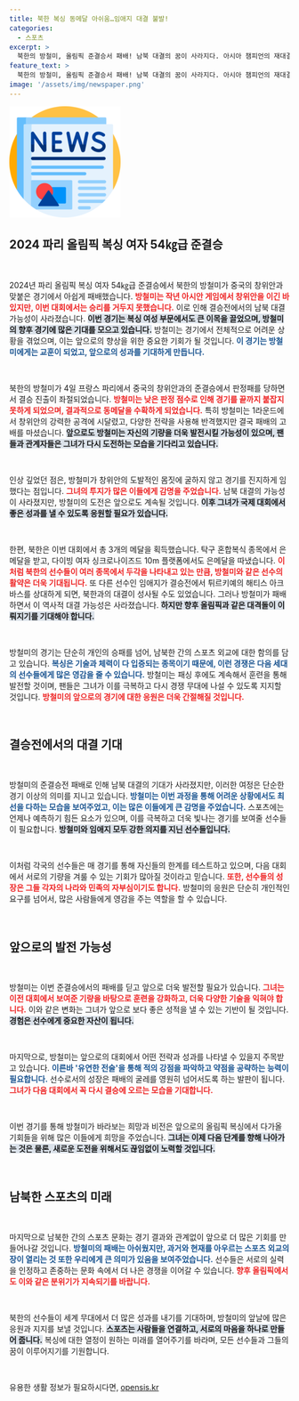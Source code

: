 ```yaml
---
title: 북한 복싱 동메달 아쉬움…임애지 대결 불발!
categories:
  - 스포츠
excerpt: >
  북한의 방철미, 올림픽 준결승서 패배! 남북 대결의 꿈이 사라지다. 아시아 챔피언의 재대결에서 패한 그녀는 동메달의 아쉬움과 함께 북한의 3번째 메달을 안겼다. 클릭해서 해당 경기의 비화를 확인하세요!
feature_text: >
  북한의 방철미, 올림픽 준결승서 패배! 남북 대결의 꿈이 사라지다. 아시아 챔피언의 재대결에서 패한 그녀는 동메달의 아쉬움과 함께 북한의 3번째 메달을 안겼다. 클릭해서 해당 경기의 비화를 확인하세요!
image: '/assets/img/newspaper.png'
---
```


<p><img src="/assets/img/newspaper.png" alt="kimp 속보" /></p>

<h2 data-ke-size="size26">2024 파리 올림픽 복싱 여자 54㎏급 준결승</h2>

<p data-ke-size="size16">&nbsp;</p>

<p>2024년 파리 올림픽 복싱 여자 54㎏급 준결승에서 북한의 방철미가 중국의 창위안과 맞붙은 경기에서 아쉽게 패배했습니다. <b><span style="color: #ee2323;">방철미는 작년 아시안 게임에서 창위안을 이긴 바 있지만, 이번 대회에서는 승리를 거두지 못했습니다.</span></b> 이로 인해 결승전에서의 남북 대결 가능성이 사라졌습니다. <b><span style="background-color: #21538527;">이번 경기는 복싱 여성 부문에서도 큰 이목을 끌었으며, 방철미의 향후 경기에 많은 기대를 모으고 있습니다.</span></b> 방철미는 경기에서 전체적으로 어려운 상황을 겪었으며, 이는 앞으로의 향상을 위한 중요한 기회가 될 것입니다. <b><span style="color: #1a5490;">이 경기는 방철미에게는 교훈이 되었고, 앞으로의 성과를 기대하게 만듭니다.</span></b></p>

<p data-ke-size="size16">&nbsp;</p>

<p>북한의 방철미가 4일 프랑스 파리에서 중국의 창위안과의 준결승에서 판정패를 당하면서 결승 진출이 좌절되었습니다. <b><span style="color: #ee2323;">방철미는 낮은 판정 점수로 인해 경기를 끝까지 붙잡지 못하게 되었으며, 결과적으로 동메달을 수확하게 되었습니다.</span></b> 특히 방철미는 1라운드에서 창위안의 강력한 공격에 시달렸고, 다양한 전략을 사용해 반격했지만 결국 패배의 고배를 마셨습니다. <b><span style="background-color: #21538527;">앞으로도 방철미는 자신의 기량을 더욱 발전시킬 가능성이 있으며, 팬들과 관계자들은 그녀가 다시 도전하는 모습을 기다리고 있습니다.</span></b> </p>

<p data-ke-size="size16">&nbsp;</p>

<p>인상 깊었던 점은, 방철미가 창위안의 도발적인 몸짓에 굴하지 않고 경기를 진지하게 임했다는 점입니다. <b><span style="color: #ee2323;">그녀의 투지가 많은 이들에게 감명을 주었습니다.</span></b> 남북 대결의 가능성이 사라졌지만, 방철미의 도전은 앞으로도 계속될 것입니다. <b><span style="background-color: #21538527;">이후 그녀가 국제 대회에서 좋은 성과를 낼 수 있도록 응원할 필요가 있습니다.</span></b> </p>

<p data-ke-size="size16">&nbsp;</p>

<p>한편, 북한은 이번 대회에서 총 3개의 메달을 획득했습니다. 탁구 혼합복식 종목에서 은메달을 받고, 다이빙 여자 싱크로나이즈드 10m 플랫폼에서도 은메달을 따냈습니다. <b><span style="color: #ee2323;">이처럼 북한의 선수들이 여러 종목에서 두각을 나타내고 있는 만큼, 방철미와 같은 선수의 활약은 더욱 기대됩니다.</span></b> 또 다른 선수인 임애지가 결승전에서 튀르키예의 해티스 아크바스를 상대하게 되면, 북한과의 대결이 성사될 수도 있었습니다. 그러나 방철미가 패배하면서 이 역사적 대결 가능성은 사라졌습니다. <b><span style="background-color: #21538527;">하지만 향후 올림픽과 같은 대격돌이 이뤄지기를 기대해야 합니다.</span></b> </p>

<p data-ke-size="size16">&nbsp;</p>

<p>방철미의 경기는 단순히 개인의 승패를 넘어, 남북한 간의 스포츠 외교에 대한 함의를 담고 있습니다. <b><span style="color: #1a5490;">복싱은 기술과 체력이 다 입증되는 종목이기 때문에, 이런 경쟁은 다음 세대의 선수들에게 많은 영감을 줄 수 있습니다.</span></b> 방철미는 패싱 후에도 계속해서 훈련을 통해 발전할 것이며, 팬들은 그녀가 이를 극복하고 다시 경쟁 무대에 나설 수 있도록 지지할 것입니다. <b><span style="color: #ee2323;">방철미의 앞으로의 경기에 대한 응원은 더욱 간절해질 것입니다.</span></b> </p>

<p data-ke-size="size16">&nbsp;</p> 

<h2 data-ke-size="size26">결승전에서의 대결 기대</h2>

<p data-ke-size="size16">&nbsp;</p>

<p>방철미의 준결승전 패배로 인해 남북 대결의 기대가 사라졌지만, 이러한 여정은 단순한 경기 이상의 의미를 지니고 있습니다. <b><span style="color: #1a5490;">방철미는 이번 과정을 통해 어려운 상황에서도 최선을 다하는 모습을 보여주었고, 이는 많은 이들에게 큰 감명을 주었습니다.</span></b> 스포츠에는 언제나 예측하기 힘든 요소가 있으며, 이를 극복하고 더욱 빛나는 경기를 보여줄 선수들이 필요합니다. <b><span style="background-color: #21538527;">방철미와 임애지 모두 강한 의지를 지닌 선수들입니다.</span></b> </p>

<p data-ke-size="size16">&nbsp;</p>

<p>이처럼 각국의 선수들은 매 경기를 통해 자신들의 한계를 테스트하고 있으며, 다음 대회에서 서로의 기량을 겨룰 수 있는 기회가 많아질 것이라고 믿습니다. <b><span style="color: #ee2323;">또한, 선수들의 성장은 그들 각자의 나라와 민족의 자부심이기도 합니다.</span></b> 방철미의 응원은 단순히 개인적인 요구를 넘어서, 많은 사람들에게 영감을 주는 역할을 할 수 있습니다. </p>

<p data-ke-size="size16">&nbsp;</p> 

<h2 data-ke-size="size26">앞으로의 발전 가능성</h2>

<p data-ke-size="size16">&nbsp;</p>

<p>방철미는 이번 준결승에서의 패배를 딛고 앞으로 더욱 발전할 필요가 있습니다. <b><span style="color: #ee2323;">그녀는 이전 대회에서 보여준 기량을 바탕으로 훈련을 강화하고, 더욱 다양한 기술을 익혀야 합니다.</span></b> 이와 같은 변화는 그녀가 앞으로 보다 좋은 성적을 낼 수 있는 기반이 될 것입니다. <b><span style="background-color: #21538527;">경험은 선수에게 중요한 자산이 됩니다.</span></b> </p>

<p data-ke-size="size16">&nbsp;</p>

<p>마지막으로, 방철미는 앞으로의 대회에서 어떤 전략과 성과를 나타낼 수 있을지 주목받고 있습니다. <b><span style="color: #1a5490;">이른바 '유연한 전술'을 통해 적의 강점을 파악하고 약점을 공략하는 능력이 필요합니다.</span></b> 선수로서의 성장은 패배의 굴레를 영원히 넘어서도록 하는 발판이 됩니다. <b><span style="color: #ee2323;">그녀가 다음 대회에서 꼭 다시 결승에 오르는 모습을 기대합니다.</span></b> </p>

<p data-ke-size="size16">&nbsp;</p>

<p>이번 경기를 통해 방철미가 바라보는 희망과 비전은 앞으로의 올림픽 복싱에서 다가올 기회들을 위해 많은 이들에게 희망을 주었습니다. <b><span style="background-color: #21538527;">그녀는 이제 다음 단계를 향해 나아가는 것은 물론, 새로운 도전을 위해서도 끊임없이 노력할 것입니다.</span></b> </p>

<p data-ke-size="size16">&nbsp;</p>

<h2 data-ke-size="size26">남북한 스포츠의 미래</h2>

<p data-ke-size="size16">&nbsp;</p>

<p>마지막으로 남북한 간의 스포츠 문화는 경기 결과와 관계없이 앞으로 더 많은 기회를 만들어나갈 것입니다. <b><span style="color: #1a5490;">방철미의 패배는 아쉬웠지만, 과거와 현재를 아우르는 스포츠 외교의 장이 열리는 것 또한 우리에게 큰 의미가 있음을 보여주었습니다.</span></b> 선수들은 서로의 실력을 인정하고 존중하는 문화 속에서 더 나은 경쟁을 이어갈 수 있습니다. <b><span style="color: #ee2323;">향후 올림픽에서도 이와 같은 분위기가 지속되기를 바랍니다.</span></b></p>

<p data-ke-size="size16">&nbsp;</p> 

<p>북한의 선수들이 세계 무대에서 더 많은 성과를 내기를 기대하며, 방철미의 앞날에 많은 응원과 지지를 보낼 것입니다. <b><span style="background-color: #21538527;">스포츠는 사람들을 연결하고, 서로의 마음을 하나로 만들어 줍니다.</span></b> 복싱에 대한 열정이 원하는 미래를 열어주기를 바라며, 모든 선수들과 그들의 꿈이 이루어지기를 기원합니다. </p>

<p data-ke-size="size16">&nbsp;</p>
유용한 생활 정보가 필요하시다면, <a href="https://opensis.kr" rel="dofollow">opensis.kr</a>


